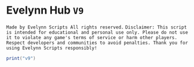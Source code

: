 # Evelynn Hub `V9`

`Made by Evelynn Scripts
All rights reserved.`
`Disclaimer:
This script is intended for educational and personal use only.
Please do not use it to violate any game's terms of service or harm other players.
Respect developers and communities to avoid penalties.
Thank you for using Evelynn Scripts responsibly!`
```lua
print("v9")
```
